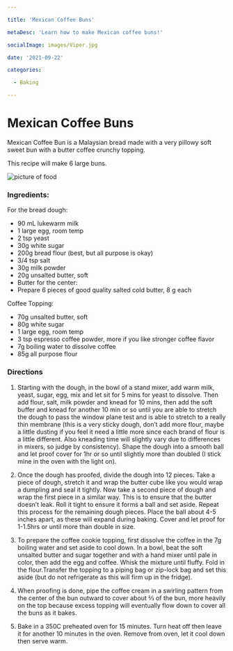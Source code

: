 ```yaml
---

title: 'Mexican Coffee Buns'

metaDesc: 'Learn how to make Mexican coffee buns!'

socialImage: images/Viper.jpg

date: '2021-09-22'

categories:

  - Baking

---
```


# Mexican Coffee Buns

Mexican Coffee Bun is a Malaysian bread made with a very pillowy soft sweet bun with a butter coffee crunchy topping.

This recipe will make 6 large buns.

![picture of food](/images/Viper.jpg)

### Ingredients:
For the bread dough:
- 90 mL lukewarm milk
- 1 large egg, room temp
- 2 tsp yeast
- 30g white sugar
- 200g bread flour (best, but all purpose is okay)
- 3/4 tsp salt
- 30g milk powder
- 20g unsalted butter, soft
- Butter for the center:
- Prepare 6 pieces of good quality salted cold butter, 8 g each


Coffee Topping:
- 70g unsalted butter, soft
- 80g white sugar
- 1 large egg, room temp
- 3 tsp espresso coffee powder, more if you like stronger coffee flavor
- 7g boiling water to dissolve coffee
- 85g all purpose flour


### Directions

1. Starting with the dough, in the bowl of a stand mixer, add warm milk, yeast, sugar, egg, mix and let sit for 5 mins for yeast to dissolve. Then add flour, salt, milk powder and knead for 10 mins, then add the soft buffer and knead  for another 10 min or so until you are able to stretch the dough to pass the window plane test and is able to stretch to a really thin membrane (this is a very sticky dough, don’t add more flour, maybe a little dusting if you feel it need a little more since each brand of flour is a little different. Also kneading time will slightly vary due to differences in mixers, so judge by consistency). Shape the dough into a smooth ball and let proof cover for 1hr or so until slightly more than doubled (I stick mine in the oven with the light on).

2. Once the dough has proofed, divide the dough into 12 pieces. Take a piece of dough, stretch it and wrap the butter cube like you would wrap a dumpling and seal it tightly. Now take a second piece of dough and wrap the first piece in a similar way. This is to ensure that the butter doesn’t leak. Roll it tight to ensure it forms a ball and set aside. Repeat this process for the remaining dough pieces. Place the ball about 4-5 inches apart, as these will expand during baking. Cover and let proof for 1-1.5hrs or until more than double in size.

3. To prepare the coffee cookie topping, first dissolve the coffee in the 7g boiling water and set aside to cool down. In a bowl, beat the soft unsalted butter and sugar together and with a hand mixer until pale in color, then add the egg and coffee. Whisk the mixture until fluffy. Fold in the flour.Transfer the topping to a piping bag or zip-lock bag and set this aside (but do not refrigerate as this will firm up in the fridge).

4. When proofing is done, pipe the coffee cream in a swirling pattern from the center of the bun outward to cover about ⅔ of the bun, more heavily on the top because excess topping will eventually flow down to cover all the buns as it bakes.

5. Bake in a 350C preheated oven for 15 minutes. Turn heat off then leave it for another 10 minutes in the oven.
Remove from oven, let it cool down then serve warm.
